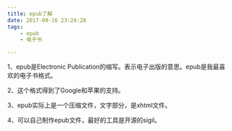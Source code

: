 ```yaml
---
title: epub了解
date: 2017-09-16 23:24:28
tags:
	- epub
	- 电子书

---
```




1、epub是Electronic Publication的缩写。表示电子出版的意思。epub是我最喜欢的电子书格式。

2、这个格式得到了Google和苹果的支持。

3、epub实际上是一个压缩文件，文字部分，是xhtml文件。

4、可以自己制作epub文件，最好的工具是开源的sigil。

